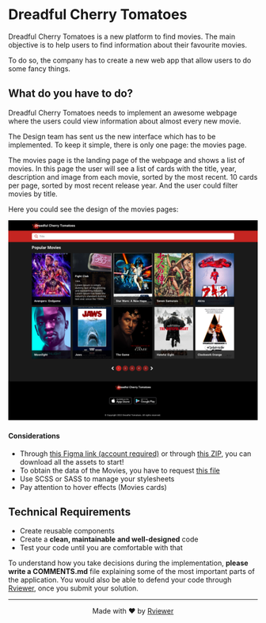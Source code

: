 # Dreadful Cherry Tomatoes

Dreadful Cherry Tomatoes is a new platform to find movies. The main objective is to
help users to find information about their favourite movies.

To do so, the company has to create a new web app that allow users to do some fancy things.

## What do you have to do?

Dreadful Cherry Tomatoes needs to implement an awesome webpage where the users could view information
about almost every new movie.

The Design team has sent us the new interface which has to be implemented. To keep it simple, there is only one page: the movies page.

The movies page is the landing page of the webpage and shows a list of movies. In this page the user will see a list of cards with the title, year, description and image from each movie, sorted by the most recent. 10 cards per page, sorted by most recent release year. And the user could filter movies by title.

Here you could see the design of the movies pages:

![](resources/dreadful-cherry-tomatoes-movies.png)

#### Considerations

* Through [this Figma link (account required)](https://www.figma.com/file/OaRd9F0R43FQWTZQo6JO2Y/GW-867-Dreadful-Cherry-Tomatoes-challenge) or through [this ZIP](https://static.rviewer.io/challenges/assets/dreadful-cherry-tomatoes/assets.zip), you can download all the
assets to start!
* To obtain the data of the Movies, you have to request [this file](https://static.rviewer.io/challenges/datasets/dreadful-cherry-tomatoes/data.json)
* Use SCSS or SASS to manage your stylesheets
* Pay attention to hover effects (Movies cards)

## Technical Requirements

* Create reusable components
* Create a **clean, maintainable and well-designed** code
* Test your code until you are comfortable with that

To understand how you take decisions during the implementation, **please write a COMMENTS.md** file explaining some of
the most important parts of the application. You would also be able to defend your code through
[Rviewer](https://rviewer.io), once you submit your solution.

---

<p align="center">
  Made with ❤️ by <a href="https://rviewer.io">Rviewer</a>
</p>
